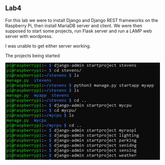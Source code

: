 ## Lab4

For this lab we were to install Django and Django REST frameworks on the Raspberry Pi, then install MariaDB server and client. We were then supposed to start some projects, run Flask server and run a LAMP web server with wordpress.

I was unable to get either server working.

The projects being started

![](startprojects.png)
